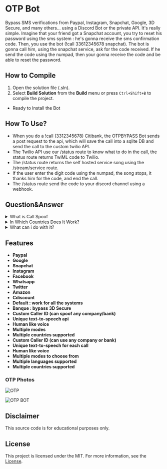 # OTP Bot

Bypass SMS verifications from Paypal, Instagram, Snapchat, Google, 3D Secure, and many others... using a Discord Bot or the private API.
It's really simple. Imagine that your friend got a Snapchat account, you try to reset his password using the sms system :
he's gonna receive the sms confirmation code.
Then, you use the bot (!call 33612345678 snapchat). The bot is gonna call him, using the snapchat service, ask for the code received. If he send the code using the numpad, then your gonna receive the code and be able to reset the password.

## How to Compile

1. Open the solution file (.sln).
2. Select **Build Solution** from the **Build** menu or press `Ctrl+Shift+B` to compile the project.

- Ready to Install the Bot

## How To Use?

- When you do a !call (3312345678) Citibank, the OTPBYPASS Bot sends a post request to the api, which will save the call into a sqlite DB and send the call to the custom twilio API.
- The Twilio API use our /status route to know what to do in the call, the status route returns TwiML code to Twilio.
- The /status route returns the self hosted service song using the /stream/service route.
- If the user enter the digit code using the numpad, the song stops, it thanks him for the code, and end the call.
- The /status route send the code to your discord channel using a webhook.

## Question&Answer

<details>
<summary>What is Call Spoof</summary>
Spoof CallerID
With RCSOTP you get the ability to change what someone sees on their Caller ID display when they receive a phone call from you using RCSOTP bot
  </details>

 <details>
<summary>In Which Countries Does It Work?</summary>
* North Africa
* Sub-Saharan Africa
* Antarctic
* Europe
* Caribbean Islands
* North, Central, South America
* Oceania
* East, North, South, West, Central & Southest Asia
  </details>

<details>
<summary>What can i do with it?</summary>
The bots that enable attackers to extract one-time passwords from consumers without human-intervention are commonly known as OTP bots. Attackers use these programmed bots to call up unsuspecting consumers and trick them into divulging their two-factor authentication codes. They then use these codes to authenticate and complete unauthorized transactions from compromised accounts.
  </details>

## Features

- **Paypal**
- **Google**
- **Snapchat**
- **Instagram**
- **Facebook**
- **Whatsapp**
- **Twitter**
- **Amazon**
- **Cdiscount**
- **Default : work for all the systems**
- **Banque : bypass 3D Secure**
- **Custom Caller ID (can spoof any company/bank)**
- **Unique text-to-speech api**
- **Human like voice**
- **Multiple modes**
- **Multiple countries supported**
- **Custom Caller ID (can use any company or bank)**
- **Unique text-to-speech for each call**
- **Human like voice**
- **Multiple modes to choose from**
- **Multiple languages supported**
- **Multiple countries supported**

### OTP Photos

![OTP](https://user-images.githubusercontent.com/116966987/198891700-1b6871eb-56c3-4e58-8ef2-53b9761f3874.png)

![OTP BOT](https://user-images.githubusercontent.com/116966987/198891636-93812890-82c8-4e5e-8941-e2f80f2d7a5d.gif)

## Disclaimer

This source code is for educational purposes only.

## License

This project is licensed under the MIT. For more information, see the [License](LICENSE).
